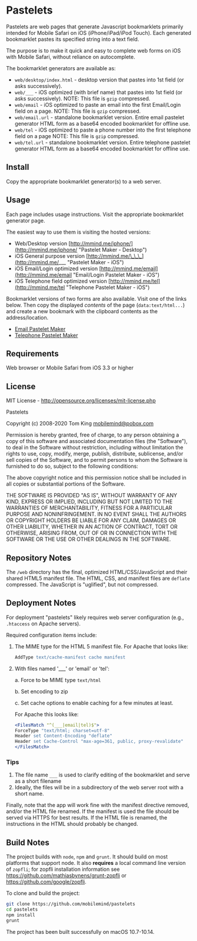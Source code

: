 # Pastelets

Pastelets are web pages that generate Javascript bookmarklets primarily
intended for Mobile Safari on iOS (iPhone/iPad/iPod Touch). Each generated
bookmarklet pastes its specified string into a text field.

The purpose is to make it quick and easy to complete web forms on iOS with
Mobile Safari, without reliance on autocomplete.

The bookmarklet generators are available as:

+ `web/desktop/index.html` - desktop version that pastes into 1st field
  (or asks successively).
+ `web/___` - iOS optimized (with brief name) that pastes into
  1st field (or asks successively). NOTE: This file is `gzip` compressed.
+ `web/email` - iOS optimized to paste an email into the first
  Email/Login field on a page. NOTE: This file is `gzip` compressed.
+ `web/email.url` - standalone bookmarklet version. Entire email pastelet
  generator HTML form as a base64 encoded bookmarklet for offline use.
+ `web/tel` - iOS optimized to paste a phone number into the first
  telephone field on a page NOTE: This file is `gzip` compressed.
+ `web/tel.url` - standalone bookmarklet version. Entire telephone pastelet
  generator HTML form as a base64 encoded bookmarklet for offline use.

## Install

Copy the appropriate bookmarklet generator(s) to a web server.

## Usage

Each page includes usage instructions. Visit the appropriate bookmarklet
generator page.

The easiest way to use them is visiting the hosted versions:

+ Web/Desktop version
  [http://mmind.me/iphone/](http://mmind.me/iphone/ "Pastelet Maker - Desktop")
+ iOS General purpose version
  [http://mmind.me/\_\_\_](http://mmind.me/___ "Pastelet Maker - iOS")
+ iOS Email\/Login optimized version
  [http://mmind.me/email](http://mmind.me/email "Email/Login Pastelet Maker - iOS")
+ iOS Telephone field optimized version
  [http://mmind.me/tel](http://mmind.me/tel "Telephone Pastelet Maker - iOS")

Bookmarklet versions of two forms are also available. Visit one of the links
below. Then copy the displayed _contents_ of the page (`data:text/html...`)
and create a new bookmark with the clipboard contents as the address/location.

+ [Email Pastelet Maker](http://mmind.me/email.joj "Email Pastelet Maker")
+ [Telephone Pastelet Maker](http://mmind.me/tel.joj "Telephone Pastelet
  Maker")

## Requirements

Web browser or Mobile Safari from iOS 3.3 or higher

## License

MIT License - <http://opensource.org/licenses/mit-license.php>

Pastelets

Copyright (c) 2008-2020 Tom King  <mobilemind@pobox.com>

Permission is hereby granted, free of charge, to any person obtaining a copy
of this software and associated documentation files (the "Software"), to deal
in the Software without restriction, including without limitation the rights
to use, copy, modify, merge, publish, distribute, sublicense, and/or sell
copies of the Software, and to permit persons to whom the Software is
furnished to do so, subject to the following conditions:

The above copyright notice and this permission notice shall be included in
all copies or substantial portions of the Software.

THE SOFTWARE IS PROVIDED "AS IS", WITHOUT WARRANTY OF ANY KIND, EXPRESS OR
IMPLIED, INCLUDING BUT NOT LIMITED TO THE WARRANTIES OF MERCHANTABILITY,
FITNESS FOR A PARTICULAR PURPOSE AND NONINFRINGEMENT. IN NO EVENT SHALL THE
AUTHORS OR COPYRIGHT HOLDERS BE LIABLE FOR ANY CLAIM, DAMAGES OR OTHER
LIABILITY, WHETHER IN AN ACTION OF CONTRACT, TORT OR OTHERWISE, ARISING FROM,
OUT OF OR IN CONNECTION WITH THE SOFTWARE OR THE USE OR OTHER DEALINGS IN THE
SOFTWARE.

## Repository Notes

The `/web` directory has the final, optimized HTML/CSS/JavaScript and their
shared HTML5 manifest file. The HTML, CSS, and manifest files are `deflate`
compressed. The JavaScript is "uglified", but not compressed.

## Deployment Notes

For deployment "pastelets" likely requires web server configuration (e.g.,
`.htaccess` on Apache servers).

Required configuration items include:

1. The MIME type for the HTML 5 manifest file. For Apache that looks like:

   ````apache
   AddType text/cache-manifest cache manifest
   ````

2. With files named '\_\_\_' or 'email' or 'tel':

   a. Force to be MIME type `text/html`

   b. Set encoding to zip

   c. Set cache options to enable caching for a few minutes at least.

   For Apache this looks like:

   ````apache
   <FilesMatch "^(___|email|tel)$">
   ForceType "text/html; charset=utf-8"
   Header set Content-Encoding "deflate"
   Header set Cache-Control "max-age=361, public, proxy-revalidate"
   </FilesMatch>
   ````

### Tips

1. The file name `___` is used to clarify editing of the bookmarklet and
   serve as a short filename
2. Ideally, the files will be in a subdirectory of the web server root with a
   short name.

Finally, note that the app will work fine with the manifest directive
removed, and/or the HTML file renamed. If the manifest is used the file
should be served via HTTPS for best results. If the HTML file is renamed,
the instructions in the HTML should probably be changed.

## Build Notes

The project builds with `node`, `npm` and `grunt`. It should build on
most platforms that support node. It also **requires** a local command line
version of `zopfli`; for zopfli installation information see
<https://github.com/mathiasbynens/grunt-zopfli> or
<https://github.com/google/zopfli>.

To clone and build the project:

   ````bash
   git clone https://github.com/mobilemind/pastelets
   cd pastelets
   npm install
   grunt
   ````

The project has been built successfully on macOS 10.7-10.14.
